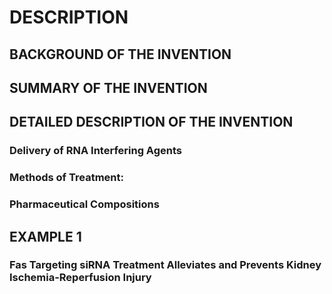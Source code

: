 # DESCRIPTION

## BACKGROUND OF THE INVENTION

## SUMMARY OF THE INVENTION

## DETAILED DESCRIPTION OF THE INVENTION

### Delivery of RNA Interfering Agents

### Methods of Treatment:

### Pharmaceutical Compositions

## EXAMPLE 1

### Fas Targeting siRNA Treatment Alleviates and Prevents Kidney Ischemia-Reperfusion Injury

